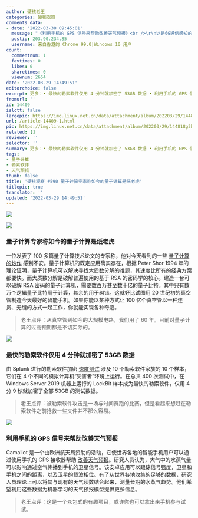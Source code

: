 ```yaml
---
author: 硬核老王
categories: 硬核观察
comments_data:
- date: '2022-03-30 09:45:01'
  message: "《利用手机的 GPS 信号来帮助改善天气预报》<br />\r\n这是6G通信感知的一个研究分支"
  postip: 203.90.234.85
  username: 来自香港的 Chrome 99.0|Windows 10 用户
count:
  commentnum: 1
  favtimes: 0
  likes: 0
  sharetimes: 0
  viewnum: 2654
date: '2022-03-29 14:49:51'
editorchoice: false
excerpt: 更多：• 最快的勒索软件仅用 4 分钟就加密了 53GB 数据 • 利用手机的 GPS 信号来帮助改善天气预报
fromurl: ''
id: 14409
islctt: false
largepic: https://img.linux.net.cn/data/attachment/album/202203/29/144818g3bk2qowbzn7ccq2.jpg
url: /article-14409-1.html
pic: https://img.linux.net.cn/data/attachment/album/202203/29/144818g3bk2qowbzn7ccq2.jpg.thumb.jpg
related: []
reviewer: ''
selector: ''
summary: 更多：• 最快的勒索软件仅用 4 分钟就加密了 53GB 数据 • 利用手机的 GPS 信号来帮助改善天气预报
tags:
- 量子计算
- 勒索软件
- 天气预报
thumb: false
title: '硬核观察 #590 量子计算专家称如今的量子计算是纸老虎'
titlepic: true
translator: ''
updated: '2022-03-29 14:49:51'
---
```


![](/data/attachment/album/202203/29/144818g3bk2qowbzn7ccq2.jpg)


![](/data/attachment/album/202203/29/144828zp444mg09cs49774.jpg)


### 量子计算专家称如今的量子计算是纸老虎


一位发表了 100 多篇量子计算技术论文的专家称，他对今天看到的一些 [量子计算的炒作](https://www.technologyreview.com/2022/03/28/1048355/quantum-computing-has-a-hype-problem/) 感到不安。量子计算机的既定应用确实存在，根据 Peter Shor 1994 年的理论证明，量子计算机可以解决寻找大质数分解的难题，其速度比所有的经典方案都要快。而大质数分解是破解普遍使用的基于 RSA 的密码学的核心。建造一台可以破解 RSA 密码的量子计算机，需要数百万甚至数十亿的量子比特。其中只有数万个逻辑量子比特用于计算，其余的用于纠错。这就好比试图用 20 世纪初的真空管制造今天最好的智能手机。如果你能以某种方式让 100 亿个真空管以一种连贯、无缝的方式一起工作，你就能实现各种奇迹。



> 
> 老王点评：从真空管到如今的大规模电路，我们用了 60 年。目前对量子计算的过高预期都是不切实际的。
> 
> 
> 


![](/data/attachment/album/202203/29/144844vvjyrrjz4pkvqjbj.jpg)


### 最快的勒索软件仅用 4 分钟就加密了 53GB 数据


由 Splunk 进行的勒索软件加密 [速度测试](https://www.techspot.com/news/93944-fastest-ransomware-found-encrypt-53gb-data-over-four.html) 涉及 10 个勒索软件家族的 10 个样本，它们在 4 个不同的模拟计算机“受害者”环境上运行。在总共 400 次测试中，在 Windows Server 2019 机器上运行的 LockBit 样本成为最快的勒索软件，仅用 4 分 9 秒就加密了全部 53GB 的测试数据。



> 
> 老王点评：被勒索软件攻击是一场与时间赛跑的比赛，但是看起来想赶在勒索软件之前抢救一些文件并不那么容易。
> 
> 
> 


![](/data/attachment/album/202203/29/144907yzfwt46v9z5c779b.jpg)


### 利用手机的 GPS 信号来帮助改善天气预报


Camaliot 是一个由欧洲航天局资助的活动，它使世界各地的智能手机用户可以通过使用手机的 GPS 接收器帮助 [改善天气预报](https://www.theverge.com/2022/3/26/22992890/camaliot-storm-forecast-gps-satellite-tracking-citizen-science)。研究人员认为，大气中的水蒸气量可以影响通过空气传播到手机的卫星信号。该安卓应用可以跟踪信号强度，卫星和手机之间的距离，以及卫星的载波相位。有了从世界各地收集的足够的数据，研究人员理论上可以将其与现有的天气读数结合起来，测量长期的水蒸气趋势。他们希望利用这些数据为机器学习的天气预报模型提供更多信息。



> 
> 老王点评：这是一个众包式的有趣项目，或许你也可以拿出来手机参与试试。
> 
> 
>